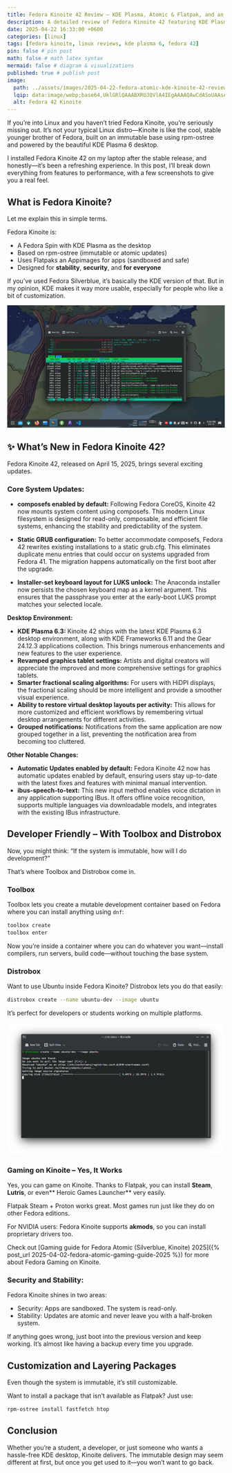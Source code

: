```yaml
---
title: Fedora Kinoite 42 Review – KDE Plasma, Atomic & Flatpak, and an Immutable Experience You’ll Love
description: A detailed review of Fedora Kinoite 42 featuring KDE Plasma 6, rpm-ostree, Flatpak, and developer tools like Toolbox. Perfect for stable Linux desktops.
date: 2025-04-22 16:33:00 +0600
categories: [linux]
tags: [fedora kinoite, linux reviews, kde plasma 6, fedora 42]
pin: false # pin post
math: false # math latex syntax
mermaid: false # diagram & visualizations
published: true # publish post
image:
  path: ../assets/images/2025-04-22-fedora-atomic-kde-kinoite-42-review/fedora-42-kinoite-banner.webp
  lqip: data:image/webp;base64,UklGRlQAAABXRUJQVlA4IEgAAAAQAwCdASoUAAsAPzmGuVOvKSWisAgB4CcJYwAAUkH4ZWAA/svk3Tz81hstXS5LlZLu7CW33diRqdZisEVpAFEvHowqpoHEAAA=
  alt: Fedora 42 Kinoite
---
```


If you’re into Linux and you haven’t tried Fedora Kinoite, you’re seriously missing out. It’s not your typical Linux distro—Kinoite is like the cool, stable younger brother of Fedora, built on an immutable base using rpm-ostree and powered by the beautiful KDE Plasma 6 desktop.

I installed Fedora Kinoite 42 on my laptop after the stable release, and honestly—it’s been a refreshing experience. In this post, I’ll break down everything from features to performance, with a few screenshots to give you a real feel.

## What is Fedora Kinoite? 

Let me explain this in simple terms.

Fedora Kinoite is:
- A Fedora Spin with KDE Plasma as the desktop
- Based on rpm-ostree (immutable or atomic updates)
- Uses Flatpaks an Appimages for apps (sandboxed and safe)
- Designed for **stability**, **security**, and **for everyone**

If you’ve used Fedora Silverblue, it’s basically the KDE version of that. But in my opinion, KDE makes it way more usable, especially for people who like a bit of customization.

![fedora kinoite 42 with htop](../assets/images/2025-04-22-fedora-atomic-kde-kinoite-42-review/Screenshot_20250420_215025.png)

## ✨ What’s New in Fedora Kinoite 42? 

Fedora Kinoite 42, released on April 15, 2025, brings several exciting updates.

### Core System Updates:
- **composefs enabled by default:**  Following Fedora CoreOS, Kinoite 42 now mounts system content using composefs. This modern Linux filesystem is designed for read-only, composable, and efficient file systems, enhancing the stability and predictability of the system.

- **Static GRUB configuration:** To better accommodate composefs, Fedora 42 rewrites existing installations to a static grub.cfg. This eliminates duplicate menu entries that could occur on systems upgraded from Fedora 41. The migration happens automatically on the first boot after the upgrade.

- **Installer-set keyboard layout for LUKS unlock:** The Anaconda installer now persists the chosen keyboard map as a kernel argument. This ensures that the passphrase you enter at the early-boot LUKS prompt matches your selected locale.

**Desktop Environment:**
- **KDE Plasma 6.3:** Kinoite 42 ships with the latest KDE Plasma 6.3 desktop environment, along with KDE Frameworks 6.11 and the Gear 24.12.3 applications collection. This brings numerous enhancements and new features to the user experience.
- **Revamped graphics tablet settings:** Artists and digital creators will appreciate the improved and more comprehensive settings for graphics tablets.
- **Smarter fractional scaling algorithms:** For users with HiDPI displays, the fractional scaling should be more intelligent and provide a smoother visual experience.
- **Ability to restore virtual desktop layouts per activity:** This allows for more customized and efficient workflows by remembering virtual desktop arrangements for different activities.
- **Grouped notifications:** Notifications from the same application are now grouped together in a list, preventing the notification area from becoming too cluttered.

**Other Notable Changes:**
- **Automatic Updates enabled by default:** Fedora Kinoite 42 now has automatic updates enabled by default, ensuring users stay up-to-date with the latest fixes and features with minimal manual intervention.
- **ibus-speech-to-text:** This new input method enables voice dictation in any application supporting IBus. It offers offline voice recognition, supports multiple languages via downloadable models, and integrates with the existing IBus infrastructure.


## Developer Friendly – With Toolbox and Distrobox
Now, you might think: “If the system is immutable, how will I do development?”

That’s where Toolbox and Distrobox come in.

### Toolbox
Toolbox lets you create a mutable development container based on Fedora where you can install anything using `dnf`:
```sh
toolbox create
toolbox enter
```
Now you’re inside a container where you can do whatever you want—install compilers, run servers, build code—without touching the base system.

### Distrobox
Want to use Ubuntu inside Fedora Kinoite? Distrobox lets you do that easily:
```sh
distrobox create --name ubuntu-dev --image ubuntu
```
It’s perfect for developers or students working on multiple platforms.


![distrobox ubuntu](../assets/images/2025-04-22-fedora-atomic-kde-kinoite-42-review/Screenshot_20250420_220314.png)

### Gaming on Kinoite – Yes, It Works

Yes, you can game on Kinoite. Thanks to Flatpak, you can install **Steam**, **Lutris**, or even** Heroic Games Launcher** very easily.

Flatpak Steam + Proton works great. Most games run just like they do on other Fedora editions.

For NVIDIA users: Fedora Kinoite supports **akmods**, so you can install proprietary drivers too.

Check out [Gaming guide for Fedora Atomic (Silverblue, Kinoite) 2025]({% post_url 2025-04-02-fedora-atomic-gaming-guide-2025 %}) for more about Fedora Gaming on Kinoite.

### Security and Stability:
Fedora Kinoite shines in two areas:
- Security: Apps are sandboxed. The system is read-only.
- Stability: Updates are atomic and never leave you with a half-broken system.

If anything goes wrong, just boot into the previous version and keep working.
It’s almost like having a backup every time you upgrade.

## Customization and Layering Packages
Even though the system is immutable, it’s still customizable.

Want to install a package that isn’t available as Flatpak? Just use:
```sh
rpm-ostree install fastfetch htop
```

## Conclusion
Whether you’re a student, a developer, or just someone who wants a hassle-free KDE desktop, Kinoite delivers. The immutable design may seem different at first, but once you get used to it—you won’t want to go back.